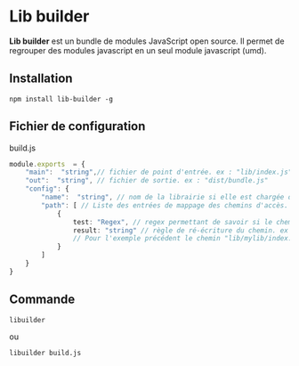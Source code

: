 # Lib builder

**Lib builder** est un bundle de modules JavaScript open source. Il permet de regrouper des modules javascript en un seul module javascript (umd).

## Installation
```
npm install lib-builder -g
```
## Fichier de configuration
build.js
```typescript
module.exports  = {
	"main":  "string",// fichier de point d'entrée. ex : "lib/index.js"
	"out":  "string", // fichier de sortie. ex : "dist/bundle.js"
	"config": {
		"name":  "string", // nom de la librairie si elle est chargée de manière globale. ex : "MyLib",
		"path": [ // Liste des entrées de mappage des chemins d'accès.
			{ 
				test: "Regex", // regex permettant de savoir si le chemin doit être ré-écrit. ex : /^(lib\/*)/ 
				result: "string" // règle de ré-écriture du chemin. ex : "/node_modules/$1"
				// Pour l'exemple précédent le chemin "lib/mylib/index.js" sera ré-écrit en "/node_modules/mylib/index.js"
			}
		]
	}
}
```
## Commande
```
libuilder
```
ou
```
libuilder build.js
```